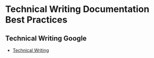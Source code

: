 # Technical Writing Documentation Best Practices

## Technical Writing Google
- [Technical Writing](https://developers.google.com/tech-writing/overview)


